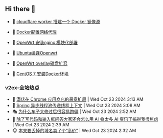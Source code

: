 ## Hi there 👋

<!--
**dkyg666/dkyg666** is a ✨ _special_ ✨ repository because its `README.md` (this file) appears on your GitHub profile.

Here are some ideas to get you started:

- 🔭 I’m currently working on ...
- 🌱 I’m currently learning ...
- 👯 I’m looking to collaborate on ...
- 🤔 I’m looking for help with ...
- 💬 Ask me about ...
- 📫 How to reach me: ...
- 😄 Pronouns: ...
- ⚡ Fun fact: ...
-->

<!-- BLOG-POST-LIST:START -->
- 🦩 [cloudflare worker 搭建一个 Docker 镜像源](http://blog.1996099.xyz/archives/cloudflare-worker-da-jian-yi-ge-docker-jing-xiang-zhan) 

- 🚦 [Docker配置网络代理](http://blog.1996099.xyz/archives/dockerpei-zhi-wang-luo-dai-li) 

- 🫶 [OpenWrt 安装nginx 模块化部署](http://blog.1996099.xyz/archives/openwrt-an-zhuang-nginx-mo-kuai-hua-bu-shu) 

- 🦄 [Ubuntu编译Openwrt](http://blog.1996099.xyz/archives/ubuntuzi-bian-yi-openwrt) 

- 🐻 [OpenWrt overlay磁盘扩容](http://blog.1996099.xyz/archives/openwrt-overlay) 

- 🤖 [CentOS 7 安装Docker环境](http://blog.1996099.xyz/archives/centos-docker) 
<!-- BLOG-POST-LIST:END -->

### v2ex-全站热点
<!-- v2ex:START -->
- 🥸 [潜伏在 Chrome 应用商店的恶意扩展](https://www.v2ex.com/t/1082819#reply1) | Wed Oct 23 2024 3:13 AM
- 🤗 [Spring 异步线程池传递线程上下文](https://www.v2ex.com/t/1082816#reply0) | Wed Oct 23 2024 3:08 AM
- 🎭 [为什么车子大修过后很容易跑偏](https://www.v2ex.com/t/1082807#reply4) | Wed Oct 23 2024 2:52 AM
- 🥷 [除了写代码和输入框问答大家还会怎么用 AI 😅太多 AI 资讯了搞得我很焦虑](https://www.v2ex.com/t/1082796#reply8) | Wed Oct 23 2024 2:39 AM
- 🐵 [本来要丢掉的域名卖了个“高价”](https://www.v2ex.com/t/1082791#reply2) | Wed Oct 23 2024 2:32 AM<!-- v2ex:END -->

